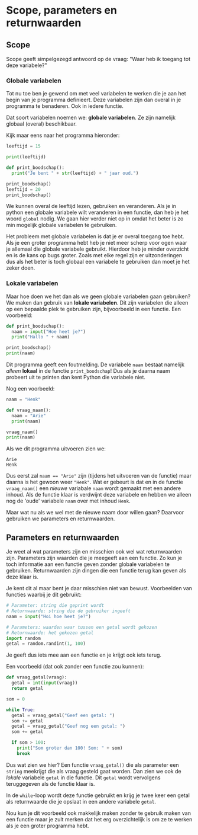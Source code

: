 # Scope, parameters en returnwaarden
## Scope
Scope geeft simpelgezegd antwoord op de vraag: "Waar heb ik toegang tot deze variabele?"

### Globale variabelen
Tot nu toe ben je gewend om met veel variabelen te werken die je aan het begin van je programma definieert. Deze variabelen zijn dan overal in je programma te benaderen. Ook in iedere functie.

Dat soort variabelen noemen we: **globale variabelen**. Ze zijn namelijk globaal (overal) beschikbaar.

Kijk maar eens naar het programma hieronder:

~~~python
leeftijd = 15

print(leeftijd)

def print_boodschap():
  print("Je bent " + str(leeftijd) + " jaar oud.")

print_boodschap()
leeftijd = 20
print_boodschap()
~~~

We kunnen overal de leeftijd lezen, gebruiken en veranderen. Als je in python een globale variabele wilt veranderen in een functie, dan heb je het woord `global` nodig. We gaan hier verder niet op in omdat het beter is zo min mogelijk globale variabelen te gebruiken.

Het probleem met globale variabelen is dat je er overal toegang toe hebt. Als je een groter programma hebt heb je niet meer scherp voor ogen waar je allemaal die globale variabele gebruikt. Hierdoor heb je minder overzicht en is de kans op bugs groter. Zoals met elke regel zijn er uitzonderingen dus als het beter is toch globaal een variabele te gebruiken dan moet je het zeker doen.

### Lokale variabelen
Maar hoe doen we het dan als we geen globale variabelen gaan gebruiken? We maken dan gebruik van **lokale variabelen**. Dit zijn variabelen die alleen op een bepaalde plek te gebruiken zijn, bijvoorbeeld in een functie. Een voorbeeld:

~~~python
def print_boodschap():
  naam = input("Hoe heet je?")
  print("Hallo " + naam)

print_boodschap()
print(naam)
~~~

Dit programma geeft een foutmelding. De variabele `naam` bestaat namelijk *alleen* **lokaal** in de functie `print_boodschap`! Dus als je daarna naam probeert uit te printen dan kent Python die variabele niet.

Nog een voorbeeld:

~~~python
naam = "Henk"

def vraag_naam():
  naam = "Arie"
  print(naam)

vraag_naam()
print(naam)
~~~

Als we dit programma uitvoeren zien we:

~~~
Arie
Henk
~~~

Dus eerst zal `naam == "Arie"` zijn (tijdens het uitvoeren van de functie) maar daarna is het gewoon weer `"Henk"`. Wat er gebeurt is dat en in de functie `vraag_naam()` een *nieuwe* variabale `naam` wordt gemaakt met een andere inhoud. Als de functie klaar is verdwijnt deze variabele en hebben we alleen nog de 'oude' variabele `naam` over met inhoud `Henk`.

Maar wat nu als we wel met de nieuwe naam door willen gaan? Daarvoor gebruiken we parameters en returnwaarden.

## Parameters en returnwaarden
Je weet al wat parameters zijn en misschien ook wel wat returnwaarden zijn. Parameters zijn waarden die je meegeeft aan een functie. Zo kun je toch informatie aan een functie geven zonder globale variabelen te gebruiken. Returnwaarden zijn dingen die een functie terug kan geven als deze klaar is.

Je kent dit al maar bent je daar misschien niet van bewust. Voorbeelden van functies waarbij je dit gebruikt:

~~~python
# Parameter: string die geprint wordt
# Returnwaarde: string die de gebruiker ingeeft
naam = input("Hoi hoe heet je?")

# Parameters: waarden waar tussen een getal wordt gekozen
# Returnwaarde: het gekozen getal
import random
getal = random.randint(1, 100)
~~~

Je geeft dus iets mee aan een functie en je krijgt ook iets terug.

Een voorbeeld (dat ook zonder een functie zou kunnen):

~~~python
def vraag_getal(vraag):
  getal = int(input(vraag))
  return getal

som = 0

while True:
  getal = vraag_getal("Geef een getal: ")
  som += getal
  getal = vraag_getal("Geef nog een getal: ")
  som += getal

  if som > 100:
    print("Som groter dan 100! Som: " + som)
    break
~~~

Dus wat zien we hier? Een functie `vraag_getal()` die als parameter een `string` meekrijgt die als vraag gesteld gaat worden. Dan zien we ook de *lokale* variabele `getal` in die functie. Dit `getal` wordt vervolgens teruggegeven als de functie klaar is.

In de `while`-loop wordt deze functie gebruikt en krijg je twee keer een getal als returnwaarde die je opslaat in een andere variabele `getal`.

Nou kun je dit voorbeeld ook makkelijk maken zonder te gebruik maken van een functie maar je zult merken dat het erg overzichtelijk is om ze te werken als je een groter programma hebt.
